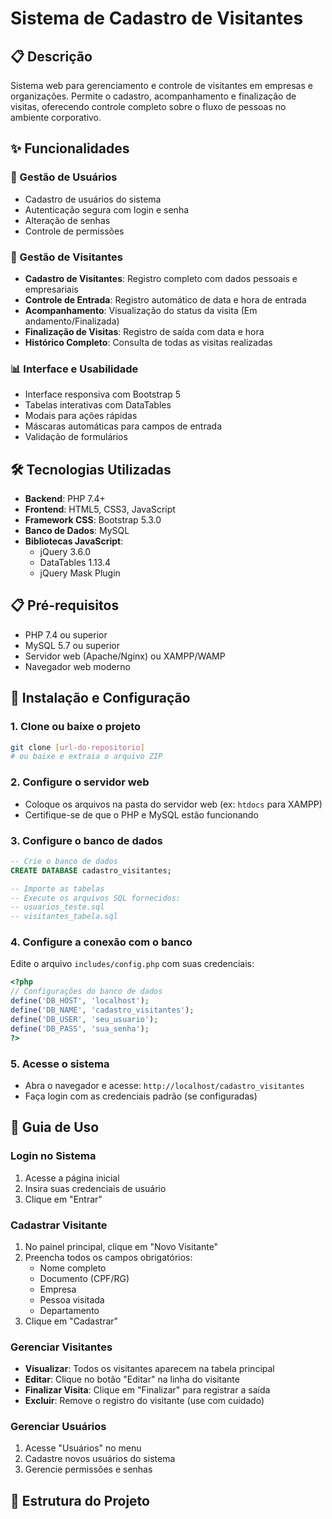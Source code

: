 # Sistema de Cadastro de Visitantes

## 📋 Descrição

Sistema web para gerenciamento e controle de visitantes em empresas e organizações. Permite o cadastro, acompanhamento e finalização de visitas, oferecendo controle completo sobre o fluxo de pessoas no ambiente corporativo.

## ✨ Funcionalidades

### 👥 Gestão de Usuários
- Cadastro de usuários do sistema
- Autenticação segura com login e senha
- Alteração de senhas
- Controle de permissões

### 🏢 Gestão de Visitantes
- **Cadastro de Visitantes**: Registro completo com dados pessoais e empresariais
- **Controle de Entrada**: Registro automático de data e hora de entrada
- **Acompanhamento**: Visualização do status da visita (Em andamento/Finalizada)
- **Finalização de Visitas**: Registro de saída com data e hora
- **Histórico Completo**: Consulta de todas as visitas realizadas

### 📊 Interface e Usabilidade
- Interface responsiva com Bootstrap 5
- Tabelas interativas com DataTables
- Modais para ações rápidas
- Máscaras automáticas para campos de entrada
- Validação de formulários

## 🛠️ Tecnologias Utilizadas

- **Backend**: PHP 7.4+
- **Frontend**: HTML5, CSS3, JavaScript
- **Framework CSS**: Bootstrap 5.3.0
- **Banco de Dados**: MySQL
- **Bibliotecas JavaScript**:
  - jQuery 3.6.0
  - DataTables 1.13.4
  - jQuery Mask Plugin

## 📋 Pré-requisitos

- PHP 7.4 ou superior
- MySQL 5.7 ou superior
- Servidor web (Apache/Nginx) ou XAMPP/WAMP
- Navegador web moderno

## 🚀 Instalação e Configuração

### 1. Clone ou baixe o projeto
```bash
git clone [url-do-repositorio]
# ou baixe e extraia o arquivo ZIP
```

### 2. Configure o servidor web
- Coloque os arquivos na pasta do servidor web (ex: `htdocs` para XAMPP)
- Certifique-se de que o PHP e MySQL estão funcionando

### 3. Configure o banco de dados
```sql
-- Crie o banco de dados
CREATE DATABASE cadastro_visitantes;

-- Importe as tabelas
-- Execute os arquivos SQL fornecidos:
-- usuarios_teste.sql
-- visitantes_tabela.sql
```

### 4. Configure a conexão com o banco
Edite o arquivo `includes/config.php` com suas credenciais:
```php
<?php
// Configurações do banco de dados
define('DB_HOST', 'localhost');
define('DB_NAME', 'cadastro_visitantes');
define('DB_USER', 'seu_usuario');
define('DB_PASS', 'sua_senha');
?>
```

### 5. Acesse o sistema
- Abra o navegador e acesse: `http://localhost/cadastro_visitantes`
- Faça login com as credenciais padrão (se configuradas)

## 📖 Guia de Uso

### Login no Sistema
1. Acesse a página inicial
2. Insira suas credenciais de usuário
3. Clique em "Entrar"

### Cadastrar Visitante
1. No painel principal, clique em "Novo Visitante"
2. Preencha todos os campos obrigatórios:
   - Nome completo
   - Documento (CPF/RG)
   - Empresa
   - Pessoa visitada
   - Departamento
3. Clique em "Cadastrar"

### Gerenciar Visitantes
- **Visualizar**: Todos os visitantes aparecem na tabela principal
- **Editar**: Clique no botão "Editar" na linha do visitante
- **Finalizar Visita**: Clique em "Finalizar" para registrar a saída
- **Excluir**: Remove o registro do visitante (use com cuidado)

### Gerenciar Usuários
1. Acesse "Usuários" no menu
2. Cadastre novos usuários do sistema
3. Gerencie permissões e senhas

## 📁 Estrutura do Projeto
